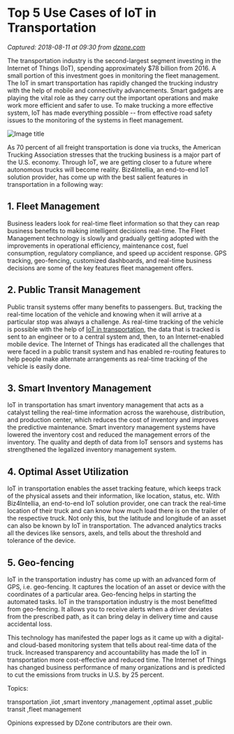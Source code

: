 # Top 5 Use Cases of IoT in Transportation

_Captured: 2018-08-11 at 09:30 from [dzone.com](https://dzone.com/articles/top-5-applications-of-iot-in-transportation?edition=387207&utm_source=Daily%20Digest&utm_medium=email&utm_campaign=Daily%20Digest%202018-08-10)_

The transportation industry is the second-largest segment investing in the Internet of Things (IoT), spending approximately $78 billion from 2016. A small portion of this investment goes in monitoring the fleet management. The IoT in smart transportation has rapidly changed the trucking industry with the help of mobile and connectivity advancements. Smart gadgets are playing the vital role as they carry out the important operations and make work more efficient and safer to use. To make trucking a more effective system, IoT has made everything possible -- from effective road safety issues to the monitoring of the systems in fleet management.

![Image title](https://dzone.com/storage/temp/9906741-top-5-applications-of-iot-in-transportation.jpg)

As 70 percent of all freight transportation is done via trucks, the American Trucking Association stresses that the trucking business is a major part of the U.S. economy. Through IoT, we are getting closer to a future where autonomous trucks will become reality. Biz4Intellia, an end-to-end IoT solution provider, has come up with the best salient features in transportation in a following way:

## 1\. Fleet Management

Business leaders look for real-time fleet information so that they can reap business benefits to making intelligent decisions real-time. The Fleet Management technology is slowly and gradually getting adopted with the improvements in operational efficiency, maintenance cost, fuel consumption, regulatory compliance, and speed up accident response. GPS tracking, geo-fencing, customized dashboards, and real-time business decisions are some of the key features fleet management offers.

## 2\. Public Transit Management

Public transit systems offer many benefits to passengers. But, tracking the real-time location of the vehicle and knowing when it will arrive at a particular stop was always a challenge. As real-time tracking of the vehicle is possible with the help of [IoT in transportation](http://www.biz4intellia.com/iot-in-transportation/), the data that is tracked is sent to an engineer or to a central system and, then, to an Internet-enabled mobile device. The Internet of Things has eradicated all the challenges that were faced in a public transit system and has enabled re-routing features to help people make alternate arrangements as real-time tracking of the vehicle is easily done.

## 3\. Smart Inventory Management

IoT in transportation has smart inventory management that acts as a catalyst telling the real-time information across the warehouse, distribution, and production center, which reduces the cost of inventory and improves the predictive maintenance. Smart inventory management systems have lowered the inventory cost and reduced the management errors of the inventory. The quality and depth of data from IoT sensors and systems has strengthened the legalized inventory management system.

## 4\. Optimal Asset Utilization

IoT in transportation enables the asset tracking feature, which keeps track of the physical assets and their information, like location, status, etc. With Biz4Intellia, an end-to-end IoT solution provider, one can track the real-time location of their truck and can know how much load there is on the trailer of the respective truck. Not only this, but the latitude and longitude of an asset can also be known by IoT in transportation. The advanced analytics tracks all the devices like sensors, axels, and tells about the threshold and tolerance of the device.

## 5\. Geo-fencing

IoT in the transportation industry has come up with an advanced form of GPS, i.e. geo-fencing. It captures the location of an asset or device with the coordinates of a particular area. Geo-fencing helps in starting the automated tasks. IoT in the transportation industry is the most benefitted from geo-fencing. It allows you to receive alerts when a driver deviates from the prescribed path, as it can bring delay in delivery time and cause accidental loss.

This technology has manifested the paper logs as it came up with a digital- and cloud-based monitoring system that tells about real-time data of the truck. Increased transparency and accountability has made the IoT in transportation more cost-effective and reduced time. The Internet of Things has changed business performance of many organizations and is predicted to cut the emissions from trucks in U.S. by 25 percent.

Topics:

transportation ,iiot ,smart inventory ,management ,optimal asset ,public transit ,fleet management

Opinions expressed by DZone contributors are their own.
